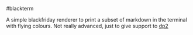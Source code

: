 #blackterm

A simple blackfriday renderer to print a subset of markdown in the terminal with flying colours. Not really advanced, just to give support to [dp2](https://github.com/daisy/pipeline-cli-go)
